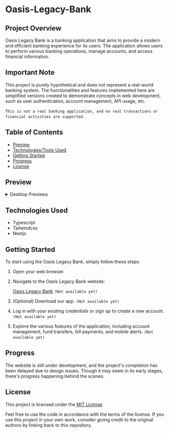 # Oasis-Legacy-Bank

## Project Overview

Oasis Legacy Bank is a banking application that aims to provide a modern and efficient banking experience for its users. The application allows users to perform various banking operations, manage accounts, and access financial information.


## Important Note

This project is purely hypothetical and does not represent a real-world banking system. The functionalities and features implemented here are simplified versions created to demonstrate concepts in web development, such as user authentication, account management, API usage, etc.

`This is not a real banking application, and no real transactions or financial activities are supported.`



## Table of Contents

- [Preview](#preview)
- [Technologies/Tools Used](#technologies-used)
- [Getting Started](#getting-started)
- [Progress](#progress)
- [License](#license)
<!-- - [Features](#features) -->
<!-- - [Testing](#testing) -->

<!-- 
## Features

- User Authentication: Secure user authentication for accessing account information.
- Account Management: View account details, balances, and transaction history.
- Fund Transfer: Transfer funds between accounts securely.
- Bill Payments: Pay bills conveniently through the application.
- Mobile Alerts: Receive alerts for transactions, account updates, and security notifications. -->


## Preview

<details>
<summary>Desktop Previews</summary>

### Home
---

![Desktop Home Preview](./docs/previews/Desktop-Home-Preview.png)

### Error
---

![Desktop Error Preview](./docs/previews/Desktop-Error-Preview.png)

### Not Found
---

![Desktop Not Found Preview](./docs/previews/Desktop-Not-Found-Preview.png)

</details>


## Technologies Used

- Typescript
- Tailwindcss
- Nextjs
<!-- - Fastify
- Prisma
- PostgreSQL -->


## Getting Started

To start using the Oasis Legacy Bank, simply follow these steps:

1. Open your web browser.

2. Navigate to the Oasis Legacy Bank website:

   [Oasis Legacy Bank]()  `(Not available yet)`

2. (Optional) Download our app. `(Not available yet)`

3. Log in with your existing credentials or sign up to create a new account. `(Not available yet)`

4. Explore the various features of the application, including account management, fund transfers, bill payments, and mobile alerts.  `(Not available yet)`


## Progress

The website is still under development, and the project's completion has been delayed due to design issues. Though it may seem in its early stages, there's progress happening behind the scenes. 


## License

This project is licensed under the [MIT License](./LICENSE).

Feel free to use the code in accordance with the terms of the license. If you use this project in your own work, consider giving credit to the original authors by linking back to this repository.


<!--

Homepage:


Promotions or important announcements



Accounts and Services:


Overview of various types of accounts (savings, checking, etc.)

Details about loans, credit cards, and other financial products

Information on online banking services



Online Banking:


Login portal for online banking

Information on account management and transactions

Security features and guidelines



Mobile Banking:


Download links for mobile banking apps

Features and benefits of mobile banking

Instructions for setting up and using mobile banking



Customer Support:


Contact information (phone numbers, email addresses)



Security and Privacy:


Information on security measures

Privacy policy

Tips for safe online banking



Rates and Fees:


Current interest rates on accounts and loans

Fee schedules for various services



Financial Tools:


Calculators for loans, mortgages, savings, etc.

Budgeting tools and financial education resources



About Us:


Overview of the bank's history, mission, and values

Leadership team and key personnel

News and updates related to the bank



Legal Information:


Terms and conditions

Compliance information

Regulatory disclosures



News and Updates:


Latest news about the bank

Updates on new services or features

Financial reports and statements


-->


<!-- Included

   Database Diagram ✓
   Use Case Diagram ✓
   Entity-Relationship Diagram (ERD) ✓
   Flowchart
               - Register ✓ 
               - Transfer Funds ✓
               - Close Account ✓ 

-->

<!-- Left to include

   Flowchart      
               - Pay Bills
               - Schedule Recurring Payments
               - Manage Profile
               - Open New Account
               - View Transaction History
               - View Notifications
               - Reset Password
               - Create New Card
   Site Map
   Wireframe
   Mockup
   Data Flow Diagram (DFD)     -     Yourdon & Coad

   Security Diagram  Not necessary
   Activity Diagram  Not Necessary

-->